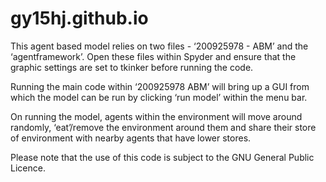 # gy15hj.github.io

This agent based model relies on two files - ‘200925978 - ABM’ and the ‘agentframework’. Open these files within Spyder and ensure that the graphic settings are set to tkinker before running the code. 

Running the main code within ‘200925978 ABM’ will bring up a GUI from which the model can be run by clicking ‘run model’ within the menu bar. 

On running the model, agents within the environment will move around randomly, ‘eat’/remove the environment around them and share their store of environment with nearby agents that have lower stores. 

Please note that the use of this code is subject to the GNU General Public Licence. 
